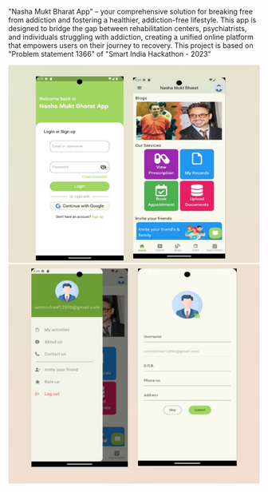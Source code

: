 "Nasha Mukt Bharat App" – your comprehensive solution for breaking free from addiction and fostering a healthier, addiction-free lifestyle. 
This app is designed to bridge the gap between rehabilitation centers, psychiatrists, and individuals struggling with addiction, creating a unified online platform that empowers users on their journey to recovery.
This project is based on "Problem statement 1366" of "Smart India Hackathon - 2023"

![App preview](/assets/images/image1.png)
![App preview](/assets/images/image2.png)
